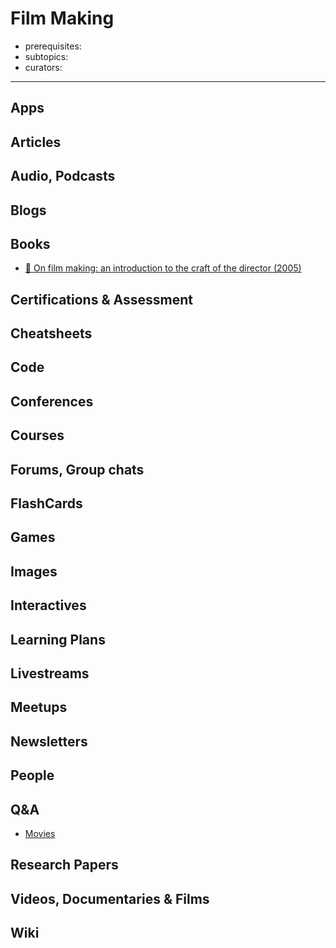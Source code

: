 # Film Making

- prerequisites:
- subtopics:
- curators:

------

## Apps

## Articles

## Audio, Podcasts

## Blogs

## Books

- [📕 On film making: an introduction to the craft of the director (2005)](http://www.goodreads.com/book/show/875419.On_Filmmaking)

## Certifications & Assessment

## Cheatsheets

## Code

## Conferences

## Courses

## Forums, Group chats

## FlashCards

## Games

## Images

## Interactives

## Learning Plans

## Livestreams

## Meetups

## Newsletters

## People

## Q&A

- [Movies](https://www.quora.com/topic/Movies)

## Research Papers

## Videos, Documentaries & Films

## Wiki
